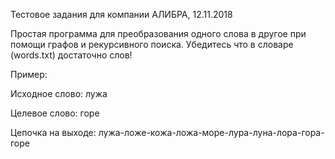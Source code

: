 Тестовое задания для компании АЛИБРА, 12.11.2018

Простая программа для преобразования одного слова в другое при помощи графов и рекурсивного поиска. Убедитесь что в словаре (words.txt) достаточно слов!

Пример:

Исходное слово: лужа

Целевое слово: горе

Цепочка на выходе: лужа-ложе-кожа-ложа-море-лура-луна-лора-гора-горе
